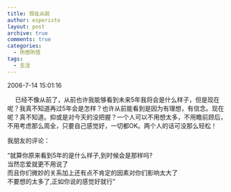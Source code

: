 ```yaml
---
title: 现在从前
author: esperisto
layout: post
archive: true
comments: true
categories:
  - 所想所悟
tags:
  - 生活
---
```

2006-7-14 15:01:16

　 已经不像从前了，从前也许我能够看到未来5年我将会是什么样子，但是现在呢？我真不知道再过5年会是怎样？也许从前能看到是因为有理想，有信念。现在呢？真不知道。抑或是对今天的没把握？一个人可以不用想太多，不用瞻前顾后，不用考虑那么周全，只要自己感觉好，一切都OK。两个人的话可没那么轻松！

我朋友的评论：

“就算你原来看到5年的是什么样子,到时候会是那样吗?  
当然恋爱就更不用说了  
而且你们微妙的关系加上还有点不肯定的因素对你们影响太大了  
不要想的太多了,正如你说的感觉好就行”